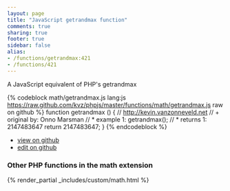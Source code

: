 ```yaml
---
layout: page
title: "JavaScript getrandmax function"
comments: true
sharing: true
footer: true
sidebar: false
alias:
- /functions/getrandmax:421
- /functions/421
---
```

<!-- Generated by Rakefile:build -->
A JavaScript equivalent of PHP's getrandmax

{% codeblock math/getrandmax.js lang:js https://raw.github.com/kvz/phpjs/master/functions/math/getrandmax.js raw on github %}
function getrandmax () {
    // http://kevin.vanzonneveld.net
    // +   original by: Onno Marsman
    // *     example 1: getrandmax();
    // *     returns 1: 2147483647
    return 2147483647;
}
{% endcodeblock %}

 - [view on github](https://github.com/kvz/phpjs/blob/master/functions/math/getrandmax.js)
 - [edit on github](https://github.com/kvz/phpjs/edit/master/functions/math/getrandmax.js)

### Other PHP functions in the math extension
{% render_partial _includes/custom/math.html %}
